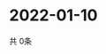 # 2022-01-10
  共 0条

  <!-- BEGIN -->
  <!-- 最后更新时间Mon Jan 10 2022 22:03:09 GMT+0000 (Coordinated Universal Time) -->
  
  <!-- END -->
  
  